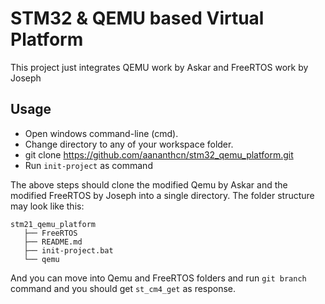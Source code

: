 # STM32 & QEMU based Virtual Platform
This project just integrates QEMU work by Askar and FreeRTOS work by Joseph

## Usage

* Open windows command-line (cmd).
* Change directory to any of your workspace folder.
* git clone https://github.com/aananthcn/stm32_qemu_platform.git
* Run `init-project` as command

The above steps should clone the modified Qemu by Askar and the modified FreeRTOS by Joseph into a single directory. The folder structure may look like this:

`stm21_qemu_platform`<br>
`   ├── FreeRTOS`<br>
`   ├── README.md`<br>
`   ├── init-project.bat`<br>
`   └── qemu`<br>

And you can move into Qemu and FreeRTOS folders and run `git branch` command and you should get `st_cm4_get` as response.
